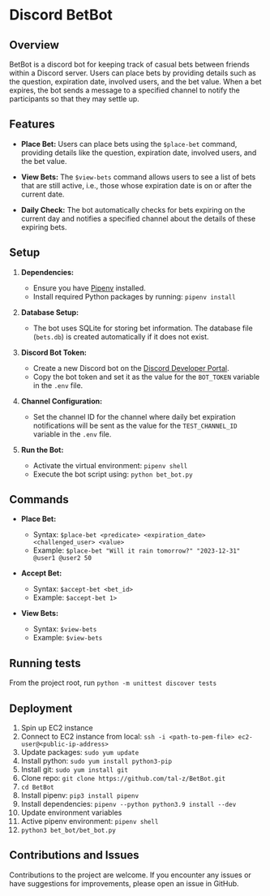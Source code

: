 # Discord BetBot

## Overview

BetBot is a discord bot for keeping track of casual bets between friends within a Discord server. 
Users can place bets by providing details such as the question, expiration date, involved users, and the bet value. 
When a bet expires, the bot sends a message to a specified channel to notify the participants so that they may settle up.

## Features

- **Place Bet:** Users can place bets using the `$place-bet` command, providing details like the question, expiration date, involved users, and the bet value.

- **View Bets:** The `$view-bets` command allows users to see a list of bets that are still active, i.e., those whose expiration date is on or after the current date.

- **Daily Check:** The bot automatically checks for bets expiring on the current day and notifies a specified channel about the details of these expiring bets.

## Setup

1. **Dependencies:**
   - Ensure you have [Pipenv](https://pipenv.pypa.io/en/latest/) installed.
   - Install required Python packages by running: `pipenv install`

2. **Database Setup:**
   - The bot uses SQLite for storing bet information. The database file (`bets.db`) is created automatically if it does not exist.

3. **Discord Bot Token:**
   - Create a new Discord bot on the [Discord Developer Portal](https://discord.com/developers/applications).
   - Copy the bot token and set it as the value for the `BOT_TOKEN` variable in the `.env` file.

4. **Channel Configuration:**
   - Set the channel ID for the channel where daily bet expiration notifications will be sent as the value for the `TEST_CHANNEL_ID` variable in the `.env` file.

5. **Run the Bot:**
   - Activate the virtual environment: `pipenv shell`
   - Execute the bot script using: `python bet_bot.py`
   
## Commands

- **Place Bet:**
  - Syntax: `$place-bet <predicate> <expiration_date> <challenged_user> <value>`
  - Example: `$place-bet "Will it rain tomorrow?" "2023-12-31" @user1 @user2 50`

- **Accept Bet:**
  - Syntax: `$accept-bet <bet_id>`
  - Example: `$accept-bet 1>`

- **View Bets:**
  - Syntax: `$view-bets`
  - Example: `$view-bets`

## Running tests

From the project root, run `python -m unittest discover tests`

## Deployment
1. Spin up EC2 instance
2. Connect to EC2 instance from local: `ssh -i <path-to-pem-file> ec2-user@<public-ip-address>`
3. Update packages: `sudo yum update`
4. Install python: `sudo yum install python3-pip`
5. Install git: `sudo yum install git`
6. Clone repo: `git clone https://github.com/tal-z/BetBot.git`
9. `cd BetBot`
7. Install pipenv: `pip3 install pipenv`
7. Install dependencies: `pipenv --python python3.9 install --dev`
8. Update environment variables
8. Active pipenv environment: `pipenv shell`
10. `python3 bet_bot/bet_bot.py`


## Contributions and Issues

Contributions to the project are welcome. 
If you encounter any issues or have suggestions for improvements, please open an issue in GitHub.

